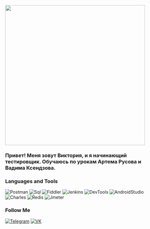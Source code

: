  <img src="https://github.com/ViktoriaGubenok/ViktoriaGubenok/blob/main/assets/developer-tester.gif" width="450" heigth="200"/>

 ### Привет! Меня зовут Виктория, и я начинающий тестировщик. Обучаюсь по урокам Артема Русова и Вадима Ксендзова.

 ### Languages and Tools
 ![Postman][def2]
 ![Sql][def3]
 ![Fiddler][def4]
 ![Jenkins][def5]
 ![DevTools][def6]
 ![AndroidStudio][def7]
 ![Charles][def8]
 ![Redis][def9]
 ![Jmeter][def10]

 ### Follow Me
 [![Telegram][def11]](https://t.me/Viktoria_0_0_0_0)
 [![VK][def12]](https://vk.com/viktoriagubenok)

[def2]: https://img.shields.io/badge/-Postman-DCDCDC?style=for-the-badge&logo=Postman&logoColor=ff6c37
[def3]: https://img.shields.io/badge/-Sql-DCDCDC?style=for-the-badge&logo=mysql&logoColor=04b
[def4]: https://img.shields.io/badge/-Fiddler-DCDCDC?style=for-the-badge&logo=fiddler&logoColor=00b341
[def5]: https://img.shields.io/badge/-Jenkins-DCDCDC?style=for-the-badge&logo=Jenkins&logoColor=7626ff
[def6]: https://img.shields.io/badge/-DevTools-DCDCDC?style=for-the-badge&logo=googlechrome&logoColor=87CEEB
[def7]: https://img.shields.io/badge/-AndroidStudio-DCDCDC?style=for-the-badge&logo=AndroidStudio&logoColor=3ad07d
[def8]: https://img.shields.io/badge/-Charles-DCDCDC?style=for-the-badge&logo=Charles&logoColor=8cc4d7
[def9]: https://img.shields.io/badge/-Redis-DCDCDC?style=for-the-badge&logo=Redis&logoColor=d00
[def10]: https://img.shields.io/badge/-Jmeter-DCDCDC?style=for-the-badge&logo=Jmeter&logoColor=d00
[def11]: https://img.shields.io/badge/-Telegram-DCDCDC?style=for-the-badge&logo=telegram&logoColor=27A0D9
[def12]: https://img.shields.io/badge/-VK-DCDCDC?style=for-the-badge&logo=VK&logoColor=447bba